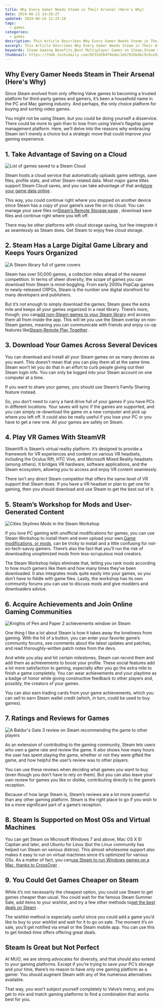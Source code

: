 ```yaml
---
title: Why Every Gamer Needs Steam in Their Arsenal (Here's Why)
date: 2024-06-21 14:28:27
updated: 2024-06-24 12:25:18
tags:
  - games
categories:
  - games
description: This Article Describes Why Every Gamer Needs Steam in Their Arsenal (Here's Why)
excerpt: This Article Describes Why Every Gamer Needs Steam in Their Arsenal (Here's Why)
keywords: Steam Gaming Benefits,Best Multiplayer Games on Steam,Steam vs Competitors,Streaming Gaming Experience,Steam Marketplace Tips,Maximizing Gaming Value with Steam,Steam Community Engagement
thumbnail: https://thmb.techidaily.com/0232d564f9edec1eb792bb4bc9c0ce9205dc45825a5dcab73d08eb483f21e3ea.jpeg
---
```


## Why Every Gamer Needs Steam in Their Arsenal (Here's Why)

 Since Steam evolved from only offering Valve games to becoming a trusted platform for third-party games and gamers, it’s been a household name in the PC and Mac gaming industry. And perhaps, the only choice platform for buying and sorting video games.

 You might not be using Steam, but you could be doing yourself a disservice. There could be more to gain than to lose from using Valve’s flagship game management platform. Here, we’ll delve into the reasons why embracing Steam isn't merely a choice but a strategic move that could improve your gaming experience.

## 1\. Take Advantage of Saving on a Cloud

![List of games saved to a Steam Cloud](https://static1.makeuseofimages.com/wordpress/wp-content/uploads/2023/08/list-of-games-saved-to-a-steam-cloud.jpg)

 Steam hosts a cloud service that automatically uploads game settings, save files, profile stats, and other Steam-related data. Most major game titles support Steam Cloud saves, and you can take advantage of that and[store your game data online](https://www.makeuseof.com/how-to-use-steam-cloud/) .

 This way, you could continue right where you stopped on another device since Steam has a copy of your game’s save file on its cloud. You can manage your save files on[Steam’s Remote Storage page](https://store.steampowered.com/account/remotestorage) , download save files and continue right where you left off.

 There may be other platforms with cloud storage saving, but few integrate it as seamlessly as Steam does. Get Steam to enjoy free cloud storage.

## 2\. Steam Has a Large Digital Game Library and Keeps Yours Organized

![A Steam library full of game covers](https://static1.makeuseofimages.com/wordpress/wp-content/uploads/2023/08/a-steam-library-full-of-game-covers.jpeg)

 Steam has over 50,000 games, a collection miles ahead of the nearest competition. In terms of sheer diversity, the scope of games you can download from Steam is mind-boggling. From early 2000s PopCap games to newly-released CRPGs, Steam is the number one digital storefront for many developers and publishers.

 But it’s not enough to simply download the games; Steam goes the extra mile and keeps all your games organized in a neat library. There’s more, though; you can[add non-Steam games to your Steam library](https://www.makeuseof.com/how-to-add-non-steam-games-to-steam-library/) and access them all from inside the app. This will let you use the Steam overlay on non-Steam games, meaning you can communicate with friends and enjoy co-op features like[Steam Remote Play Together](https://www.makeuseof.com/how-to-remote-play-together-steam/) .

## 3\. Download Your Games Across Several Devices

 You can download and install all your Steam games on as many devices as you want. This doesn’t mean that you can play them all at the same time. Steam won’t let you do that in an effort to curb people giving out their Steam login info. You can only be logged into your Steam account on one computer at a time.

 If you want to share your games, you should use Steam’s Family Sharing feature instead.

 So, you don’t need to carry a hard drive full of your games if you have PCs in different locations. Your saves will sync if the games are supported, and you can simply re-download the game on a new computer and pick up where you left off. It could also be really useful if you lose your PC or you have to get a new one. All your games are safely on Steam.

## 4\. Play VR Games With SteamVR

 SteamVR is Steam’s virtual reality platform. It’s designed to provide a framework for VR experiences and content on various VR headsets, including the Oculus Rift, HTC Vive, and Microsoft Mixed Reality headsets (among others). It bridges VR hardware, software applications, and the Steam ecosystem, allowing you to access and enjoy VR content seamlessly.

 There isn’t any direct Steam competitor that offers the same level of VR support that Steam does. If you have a VR headset or plan to get one for gaming, then you should download and use Steam to get the best out of it.

## 5\. Steam’s Workshop for Mods and User-Generated Content

![Cities Skylines Mods in the Steam Workshop](https://static1.makeuseofimages.com/wordpress/wp-content/uploads/2023/08/cities-skylines-mods-in-the-steam-workshop.jpg)

 If you love PC gaming with unofficial modifications for games, you can use Steam Workshop to install them and even upload your own.[Game modifications, or mods,](https://www.makeuseof.com/mods-video-games/) can be tricky to install and a little confusing for not-so-tech-savvy gamers. There’s also the fact that you’ll run the risk of downloading unoptimized mods from less-scrupulous mod creators.

 The Steam Workshop helps eliminate that, letting you rank mods according to how much gamers like them and how many times they’ve been downloaded. It also integrates mods quite easily into your games, so you don’t have to fiddle with game files. Lastly, the workshop has its own community forums you can use to discuss mods and give modders and downloaders advice.

## 6\. Acquire Achievements and Join Online Gaming Communities

![Knights of Pen and Paper 2 achievements window on Steam](https://static1.makeuseofimages.com/wordpress/wp-content/uploads/2023/08/knights-of-pen-and-paper-2-achievements-window-on-steam.jpg)

 One thing I like a lot about Steam is how it takes away the loneliness from gaming. With the hit of a button, you can enter your favorite game’s community forums, see comments about the latest updates and patches, and read thoroughly-written patch notes from the devs.

 And while you play and hit certain milestones, Steam can record them and add them as achievements to boost your profile. These social features add a lot more satisfaction to gaming, especially after you go the extra mile to finish a game completely. You can wear achievements and your playtime as a badge of honor while giving constructive feedback to other players and, possibly, the creators of your games.

 You can also earn trading cards from your game achievements, which you can sell to earn Steam wallet credit (which, in turn, could be used to buy games).

## ​​7\. Ratings and Reviews for Games

![A Baldur's Gate 3 review on Steam recommending the game to other players](https://static1.makeuseofimages.com/wordpress/wp-content/uploads/2023/08/a-baldur-s-gate-3-review-on-steam-recommending-the-game-to-other-players.jpeg)

 As an extension of contributing to the gaming community, Steam lets users who own a game rate and review the game. It also shows how many hours the user has spent playing the game, whether or not they were gifted the game, and how helpful the user’s review was to other players.

 You can use these reviews when deciding what games you want to buy (even though you don’t have to rely on them). But you can also leave your own review for games you like or dislike, contributing directly to the game’s reception.

 Because of how large Steam is, Steam’s reviews are a lot more powerful than any other gaming platform. Steam is the right place to go if you wish to be a more significant part of a game’s reception.

## 8\. Steam Is Supported on Most OSs and Virtual Machines

 You can get Steam on Microsoft Windows 7 and above, Mac OS X El Capitan and later, and Ubuntu for Linux (but the Linux community has helped run Steam on various distros). This almost wholesome support also makes it easy to run on virtual machines since it’s optimized for various OSs. As a matter of fact, you can[use Steam to run Windows games on a Mac, thanks to CrossOver](https://www.makeuseof.com/how-to-play-windows-games-on-an-apple-silicon-mac-using-crossover/) .

## 9\. You Could Get Games Cheaper on Steam

 While it’s not necessarily the cheapest option, you could use Steam to get games cheaper than usual. You could wait for the famous Steam Summer Sale, add items to your wishlist, and try a few other methods to[get the best deals on Steam](https://www.makeuseof.com/tag/5-ways-to-make-sure-you-get-the-best-deals-on-steam-games/) .

 The wishlist method is especially useful since you could add a game you’d like to buy to your wishlist and wait for it to go on sale. The moment it’s on sale, you’ll get notified via email or the Steam mobile app. You can use this to get limited-time offers offering great deals.

## Steam Is Great but Not Perfect

 At MUO, we are strong advocates for diversity, and that should also extend to your gaming platforms. Except if you’re trying to save your PC’s storage and your time, there’s no reason to have only one gaming platform as a gamer. You should augment Steam with any of the numerous alternatives available.

 That way, you won’t subject yourself completely to Valve’s mercy, and you get to mix and match gaming platforms to find a combination that works best for you.


<ins class="adsbygoogle"
     style="display:block"
     data-ad-format="autorelaxed"
     data-ad-client="ca-pub-7571918770474297"
     data-ad-slot="1223367746"></ins>



<ins class="adsbygoogle"
     style="display:block"
     data-ad-client="ca-pub-7571918770474297"
     data-ad-slot="8358498916"
     data-ad-format="auto"
     data-full-width-responsive="true"></ins>
